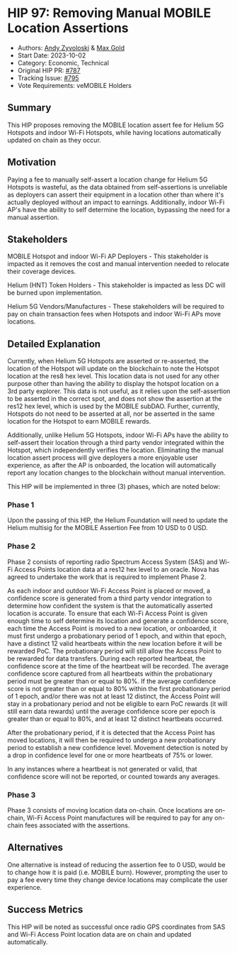   # HIP 97: Removing Manual MOBILE Location Assertions

- Authors: [Andy Zyvoloski](https://github.com/heatedlime) & [Max Gold](https://github.com/maxgold91)
- Start Date: 2023-10-02
- Category: Economic, Technical
- Original HIP PR: [#787](https://github.com/helium/HIP/pull/787)
- Tracking Issue: [#795](https://github.com/helium/HIP/issues/795)
- Vote Requirements: veMOBILE Holders


## Summary 

This HIP proposes removing the MOBILE location assert fee for Helium 5G Hotspots and indoor Wi-Fi Hotspots, while having locations automatically updated on chain as they occur. 

## Motivation 
Paying a fee to manually self-assert a location change for Helium 5G Hotspots is wasteful, as the data obtained from self-assertions is unreliable as deployers can assert their equipment in a location other than where it's actually deployed without an impact to earnings. Additionally, indoor Wi-Fi AP's have the ability to self determine the location, bypassing the need for a manual assertion.

## Stakeholders
MOBILE Hotspot and indoor Wi-Fi AP Deployers - This stakeholder is impacted as it removes the cost and manual intervention needed to relocate their coverage devices.

Helium (HNT) Token Holders - This stakeholder is impacted as less DC will be burned upon implementation.

Helium 5G Vendors/Manufactures - These stakeholders will be required to pay on chain transaction fees when Hotspots and indoor Wi-Fi APs move locations. 

## Detailed Explanation 
Currently, when Helium 5G Hotspots are asserted or re-asserted, the location of the Hotspot will update on the blockchain to note the Hotspot location at the res8 hex level. This location data is not used for any other purpose other than having the ability to display the hotspot location on a 3rd party explorer. This data is not useful, as it relies upon the self-assertion to be asserted in the correct spot, and does not show the assertion at the res12 hex level, which is used by the MOBILE subDAO. Further, currently, Hotspots do not need to be asserted at all, nor be asserted in the same location for the Hotspot to earn MOBILE rewards. 

Additionally, unlike Helium 5G Hotspots, indoor Wi-Fi APs have the ability to self-assert their location through a third party vendor integrated within the Hotspot, which independently verifies the location. Eliminating the manual location assert process will give deployers a more enjoyable user experience, as after the AP is onboarded, the location will automatically report any location changes to the blockchain without manual intervention. 

This HIP will be implemented in three (3) phases, which are noted below:

### Phase 1
Upon the passing of this HIP, the Helium Foundation will need to update the Helium multisig for the MOBILE Assertion Fee from 10 USD to 0 USD. 

### Phase 2
Phase 2 consists of reporting radio Spectrum Access System (SAS) and Wi-Fi Access Points location data at a res12 hex level to an oracle. Nova has agreed to undertake the work that is required to implement Phase 2. 

As each indoor and outdoor Wi-Fi Access Point is placed or moved, a confidence score is generated from a third party vendor integration to determine how confident the system is that the automatically asserted location is accurate. To ensure that each Wi-Fi Access Point is given enough time to self determine its location and generate a confidence score, each time the Access Point is moved to a new location, or onboarded, it must first undergo a probationary period of 1 epoch, and within that epoch, have a distinct 12 valid heartbeats within the new location before it will be rewarded PoC. The probationary period will still allow the Access Point to be rewarded for data transfers. During each reported heartbeat, the confidence score at the time of the heartbeat will be recorded. The average confidence score captured from all heartbeats within the probationary period must be greater than or equal to 80%. If the average confidence score is not greater than or equal to 80% within the first probationary period of 1 epoch, and/or there was not at least 12 distinct, the Access Point will stay in a probationary period and not be eligible to earn PoC rewards (it will still earn data rewards) until the average confidence score per epoch is greater than or equal to 80%, and at least 12 distinct heartbeats occurred. 

After the probationary period, if it is detected that the Access Point has moved locations, it will then be required to undergo a new probationary period to establish a new confidence level. Movement detection is noted by a drop in confidence level for one or more heartbeats of 75% or lower. 

In any instances where a heartbeat is not generated or valid, that confidence score will not be reported, or counted towards any averages.

### Phase 3
Phase 3 consists of moving location data on-chain. Once locations are on-chain, Wi-Fi Access Point manufactures will be required to pay for any on-chain fees associated with the assertions.

## Alternatives
One alternative is instead of reducing the assertion fee to 0 USD, would be to change how it is paid (i.e. MOBILE burn). However, prompting the user to pay a fee every time they change device locations may complicate the user experience. 

## Success Metrics
This HIP will be noted as successful once radio GPS coordinates from SAS and Wi-Fi Access Point location data are on chain and updated automatically.
